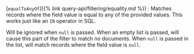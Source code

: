 [`equalToAnyOf`]({% link query-api/filtering/equality.md %})
: Matches records where the field value is equal to any of the provided values.
  This works just like an `IN` operator in SQL.

  Will be ignored when `null` is passed.
  When an empty list is passed, will cause this part of the filter to match no documents.
  When `null` is passed in the list, will match records where the field value is `null`.

